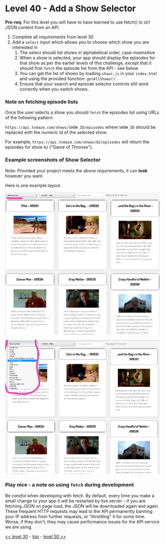 # Level 40 - Add a Show Selector

**Pre-req**: For this level you will have to have learned to use fetch() to `GET` JSON content from an API.

1. Complete all requirements from level 30
1. Add a `select` input which allows you to choose which show you are interested in
   1. The select should list shows in alphabetical order, case-insensitive
   1. When a show is selected, your app should display the episodes for that show as per the earlier levels of this challenge, except that it should first `fetch` the episode list from the API - see below
   1. You can get the list of shows by loading `shows.js` in your `index.html` and using the provided function: `getAllShows()`
   1. Ensure that your search and episode selector controls still work correctly when you switch shows.

### Note on fetching episode lists

Once the user selects a show you should `fetch` the episodes list using URLs of the following pattern:

`https://api.tvmaze.com/shows/SHOW_ID/episodes` where `SHOW_ID` should be replaced with the numeric id of the selected show.

For example, `https://api.tvmaze.com/shows/82/episodes` will return the episodes for show `82` ("Game of Thrones").
   
### Example screenshots of Show Selector

Note: Provided your project meets the above requirements, it can **look** however you want.

Here is one example layout.

![Example screenshot with Show Selector closed](./example-screenshots/example-show-selector-1.jpg)

![Example screenshot with Show Selector open](./example-screenshots/example-show-selector-2.jpg)

### Play nice - a note on using `fetch` during development

Be _careful_ when developing with fetch. By default, every time you make a small change to your app it will be restarted by live server - if you are fetching JSON on page load, the JSON will be downloaded again and again. These frequent HTTP requests may lead to the API permanently banning your IP address from further requests, or "throttling" it for some time. Worse, if they don't, they may cause performance issues for the API service we are using.

[<< level 30](./level-30.md) - [top](./readme.md) - [level 50 >>](./level-50.md)
